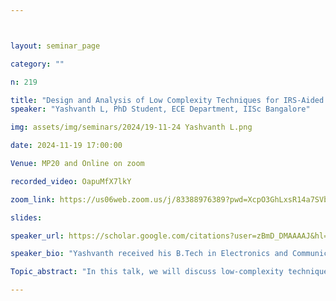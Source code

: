 ```yaml
---



layout: seminar_page

category: ""

n: 219

title: "Design and Analysis of Low Complexity Techniques for IRS-Aided Wireless Communications"
speaker: "Yashvanth L, PhD Student, ECE Department, IISc Bangalore"

img: assets/img/seminars/2024/19-11-24 Yashvanth L.png

date: 2024-11-19 17:00:00 

Venue: MP20 and Online on zoom

recorded_video: OapuMfX7lkY

zoom_link: https://us06web.zoom.us/j/83388976389?pwd=XcpO3GhLxsR14a7SVbPx33HQQa1jbt.1 

slides: 

speaker_url: https://scholar.google.com/citations?user=zBmD_DMAAAAJ&hl=en

speaker_bio: "Yashvanth received his B.Tech in Electronics and Communication Engineering from NIT Trichy in 2020. He is currently pursuing his PhD under the guidance of Prof. Chandra Murthy at the ECE department in IISc Bangalore, focusing on the design and analysis of intelligent reflecting surfaces for next-generation wireless communication systems. His broad research interests lie in statistical signal processing and applications to wireless communications. He is a recipient of the Prime Minister's Research Fellowship (PMRF)."

Topic_abstract: "In this talk, we will discuss low-complexity techniques for the design of intelligent reflecting surfaces (IRS) (also known as reconfigurable intelligent surfaces (RIS)) aided wireless communication systems and their performance. First, we address the optimization of the IRS by random tuning of IRS configurations combined with opportunistic scheduling of users. We show that, with many users in the system, multi-user diversity provides optimal IRS performance without optimizing the IRS. In the second part, we examine how an IRS, being a passive device without bandpass filters, may affect the performance of other mobile network operators when the IRS is deployed and controlled only by a single operator. We address this problem for both sub-6 GHz and mmWave bands, considering centralized and distributed IRS deployment scenarios. Finally, we discuss the issue of wideband beamforming with IRS, where the interplay of spatial wideband effects and phased array architecture of IRSs give rise to the so-called beam-split effects, which severely degrades the array gain and achievable throughput unless treated carefully. We propose two low-complex approaches to handle the beam-split effects: the first is a distributed IRS strategy, which aims at mitigating the beam-split, and the second is an opportunistic OFDMA approach, which positively exploits the beam-split effects. Our theoretical developments and findings are supported by numerical experiments."

---
```

